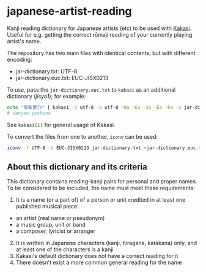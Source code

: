 # japanese-artist-reading

Kanji reading dictionary for Japanese artists (etc) to be used with [Kakasi](http://kakasi.namazu.org/index.html.en). Useful for e.g. getting the correct rōmaji reading of your currently playing artist's name.

The repository has two main files with identical contents, but with different encoding:

* jar-dictionary.txt: UTF-8
* jar-dictionary.euc.txt: EUC-JISX0213

To use, pass the `jar-dictionary.euc.txt` to `kakasi` as an additional dictionary (*jisyo1*); for example:
```sh
echo "南条愛乃" | kakasi -i utf-8 -o utf-8 -Ha -Ka -Ja -Ea -ka -s jar-dictionary.euc.txt
# nanjou yoshino
```

See `kakasi(1)` for general usage of Kakasi.

To convert the files from one to another, `iconv` can be used:

```sh
iconv -f UTF-8 -t EUC-JISX0213 jar-dictionary.txt >jar-dictionary.euc.txt
```

## About this dictionary and its criteria

This dictionary contains reading-kanji pairs for personal and proper names. To be considered to be included, the name must meet these requirements:

1. It is a name (or a part of) of a person or unit credited in at least one published musical piece:
  - an artist (real name or pseudonym)
  - a music group, unit or band
  - a composer, lyricist or arranger
2. It is written in Japanese characters (kanji, hiragana, katakana) only, and at least one of the characters is a kanji
3. Kakasi's default dictionary does not have a correct reading for it
4. There doesn't exist a more common general reading for the name
